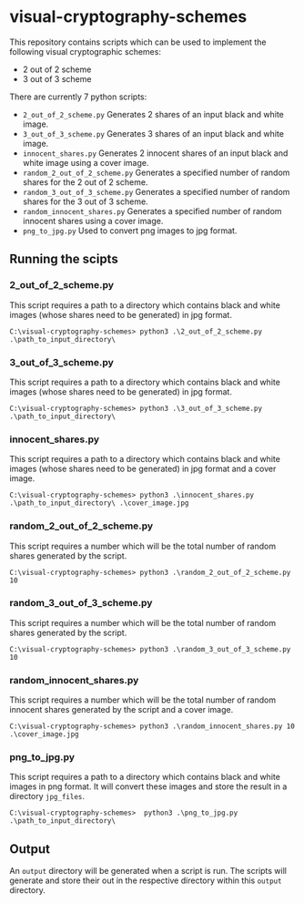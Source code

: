 # visual-cryptography-schemes

This repository contains scripts which can be used to implement the following visual cryptographic schemes:
- 2 out of 2 scheme
- 3 out of 3 scheme

There are currently 7 python scripts:
- ```2_out_of_2_scheme.py``` Generates 2 shares of an input black and white image.
- ```3_out_of_3_scheme.py``` Generates 3 shares of an input black and white image.
- ```innocent_shares.py``` Generates 2 innocent shares of an input black and white image using a cover image.
- ```random_2_out_of_2_scheme.py``` Generates a specified number of random shares for the 2 out of 2 scheme.
- ```random_3_out_of_3_scheme.py``` Generates a specified number of random shares for the 3 out of 3 scheme.
- ```random_innocent_shares.py``` Generates a specified number of random innocent shares using a cover image.
- ```png_to_jpg.py``` Used to convert png images to jpg format.

## Running the scipts

### 2_out_of_2_scheme.py
This script requires a path to a directory which contains black and white images (whose shares need to be generated) in jpg format.
```console
C:\visual-cryptography-schemes> python3 .\2_out_of_2_scheme.py .\path_to_input_directory\
```

### 3_out_of_3_scheme.py
This script requires a path to a directory which contains black and white images (whose shares need to be generated) in jpg format.
```console
C:\visual-cryptography-schemes> python3 .\3_out_of_3_scheme.py .\path_to_input_directory\
```

### innocent_shares.py
This script requires a path to a directory which contains black and white images (whose shares need to be generated) in jpg format and a cover image.
```console
C:\visual-cryptography-schemes> python3 .\innocent_shares.py .\path_to_input_directory\ .\cover_image.jpg
```

### random_2_out_of_2_scheme.py
This script requires a number which will be the total number of random shares generated by the script.
```console
C:\visual-cryptography-schemes> python3 .\random_2_out_of_2_scheme.py 10
```

### random_3_out_of_3_scheme.py
This script requires a number which will be the total number of random shares generated by the script.
```console
C:\visual-cryptography-schemes> python3 .\random_3_out_of_3_scheme.py 10
```

### random_innocent_shares.py
This script requires a number which will be the total number of random innocent shares generated by the script and a cover image.
```console
C:\visual-cryptography-schemes> python3 .\random_innocent_shares.py 10 .\cover_image.jpg
```

### png_to_jpg.py
This script requires a path to a directory which contains black and white images in png format. It will convert these images and store the result in a directory ```jpg_files```.
```console
C:\visual-cryptography-schemes>  python3 .\png_to_jpg.py .\path_to_input_directory\
```

## Output
An ```output``` directory will be generated when a script is run. The scripts will generate and store their out in the respective directory within this ```output``` directory.
